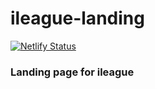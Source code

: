 # ileague-landing

[![Netlify Status](https://api.netlify.com/api/v1/badges/084620f4-db29-4f64-a58a-05d3b818fb3c/deploy-status)](https://app.netlify.com/sites/ileague/deploys)


### Landing page for ileague
